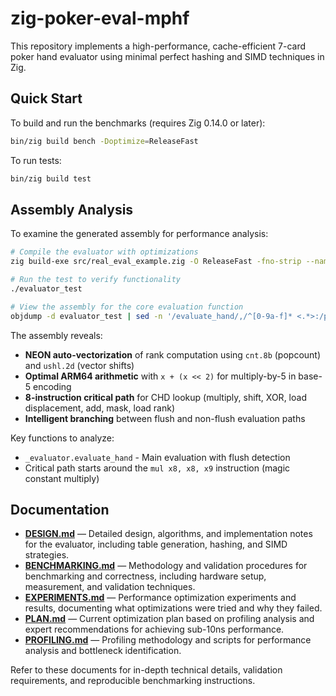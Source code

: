# zig-poker-eval-mphf

This repository implements a high-performance, cache-efficient 7-card poker hand evaluator using minimal perfect hashing and SIMD techniques in Zig.

## Quick Start

To build and run the benchmarks (requires Zig 0.14.0 or later):

```sh
bin/zig build bench -Doptimize=ReleaseFast
```

To run tests:

```sh
bin/zig build test
```

## Assembly Analysis

To examine the generated assembly for performance analysis:

```sh
# Compile the evaluator with optimizations
zig build-exe src/real_eval_example.zig -O ReleaseFast -fno-strip --name evaluator_test

# Run the test to verify functionality
./evaluator_test

# View the assembly for the core evaluation function
objdump -d evaluator_test | sed -n '/evaluate_hand/,/^[0-9a-f]* <.*>:/p' | head -50
```

The assembly reveals:
- **NEON auto-vectorization** of rank computation using `cnt.8b` (popcount) and `ushl.2d` (vector shifts)
- **Optimal ARM64 arithmetic** with `x + (x << 2)` for multiply-by-5 in base-5 encoding
- **8-instruction critical path** for CHD lookup (multiply, shift, XOR, load displacement, add, mask, load rank)
- **Intelligent branching** between flush and non-flush evaluation paths

Key functions to analyze:
- `_evaluator.evaluate_hand` - Main evaluation with flush detection
- Critical path starts around the `mul x8, x8, x9` instruction (magic constant multiply)

## Documentation

- **[DESIGN.md](./DESIGN.md)** — Detailed design, algorithms, and implementation notes for the evaluator, including table generation, hashing, and SIMD strategies.
- **[BENCHMARKING.md](./BENCHMARKING.md)** — Methodology and validation procedures for benchmarking and correctness, including hardware setup, measurement, and validation techniques.
- **[EXPERIMENTS.md](./EXPERIMENTS.md)** — Performance optimization experiments and results, documenting what optimizations were tried and why they failed.
- **[PLAN.md](./PLAN.md)** — Current optimization plan based on profiling analysis and expert recommendations for achieving sub-10ns performance.
- **[PROFILING.md](./PROFILING.md)** — Profiling methodology and scripts for performance analysis and bottleneck identification.

Refer to these documents for in-depth technical details, validation requirements, and reproducible benchmarking instructions.
